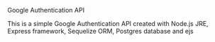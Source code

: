 Google Authentication API

This is a simple Google Authentication API created with Node.js JRE, Express framework, Sequelize ORM, Postgres database and ejs
